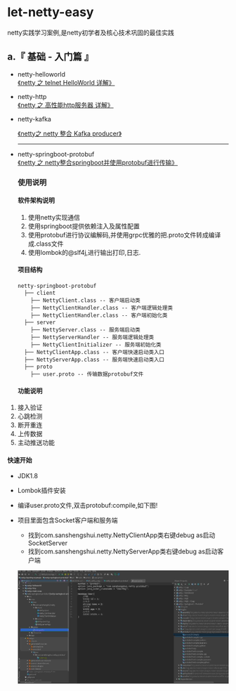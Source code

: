 # let-netty-easy
netty实践学习案例,是netty初学者及核心技术巩固的最佳实践


## a.『 基础 - 入门篇 』
- netty-helloworld<br>
  [《netty 之 telnet HelloWorld 详解》](https://www.cnblogs.com/sanshengshui/p/9726306.html)<br>

- netty-http<br>
  [《netty 之 高性能http服务器 详解》](https://github.com/sanshengshui/netty-learning-example/tree/master/netty-http)<br>

- netty-kafka

  [《netty之 netty 整合 Kafka producer》](https://github.com/sanshengshui/netty-learning-example/tree/master/netty-kafka)<br>

  ------

- netty-springboot-protobuf<br>
  [《netty 之 netty整合springboot并使用protobuf进行传输》](https://github.com/sanshengshui/netty-learning-example/tree/master/netty-springboot-protobuf)<br>

  ### 使用说明



  #### 软件架构说明

  1. 使用netty实现通信
  2. 使用springboot提供依赖注入及属性配置
  3. 使用protobuf进行协议编解码,并使用grpc优雅的把.proto文件转成编译成.class文件
  4. 使用lombok的@slf4j,进行输出打印,日志.

  #### 项目结构

  ```
  netty-springboot-protobuf
    ├── client
      ├── NettyClient.class -- 客户端启动类
      ├── NettyClientHandler.class -- 客户端逻辑处理类
      ├── NettyClientHandler.class -- 客户端初始化类
    ├── server 
      ├── NettyServer.class -- 服务端启动类
      ├── NettyServerHandler -- 服务端逻辑处理类
      ├── NettyClientInitializer -- 服务端初始化类
    ├── NettyClientApp.class -- 客户端快速启动类入口
    ├── NettyServerApp.class -- 服务端快速启动类入口
    ├── proto
      ├── user.proto -- 传输数据protobuf文件
  ```



  #### 功能说明

1. 接入验证
2. 心跳检测
3. 断开重连
4. 上传数据
5. 主动推送功能

  #### 快速开始

- JDK1.8

- Lombok插件安装

- 编译user.proto文件,双击protobuf:compile,如下图!

- 项目里面包含Socket客户端和服务端

  - 找到com.sanshengshui.netty.NettyClientApp类右键debug as启动SocketServer
  - 找到com.sanshengshui.netty.NettyServerApp类右键debug as启动客户端

  ![protobuf](pic/protobuf.jpg)

